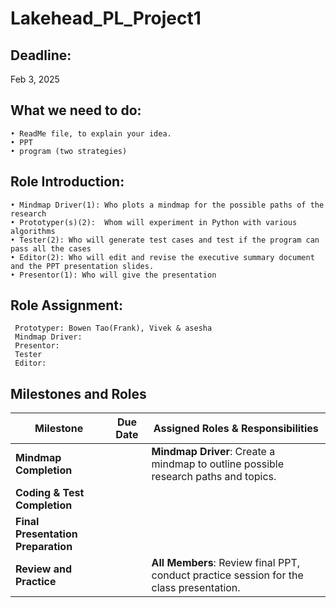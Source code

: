 # Lakehead_PL_Project1

## Deadline:
Feb 3, 2025

## What we need to do:
	• ReadMe file, to explain your idea.
	• PPT
  	• program (two strategies)
 
	

## Role Introduction:
	• Mindmap Driver(1): Who plots a mindmap for the possible paths of the research
	• Prototyper(s)(2):  Whom will experiment in Python with various algorithms
	• Tester(2): Who will generate test cases and test if the program can pass all the cases
	• Editor(2): Who will edit and revise the executive summary document and the PPT presentation slides.
  	• Presentor(1): Who will give the presentation

 ## Role Assignment:
	 Prototyper: Bowen Tao(Frank), Vivek & asesha
	 Mindmap Driver:
	 Presentor:
   	 Tester
	 Editor: 



## Milestones and Roles

| **Milestone**                   | **Due Date**     | **Assigned Roles & Responsibilities**                                                                 |
|---------------------------------|------------------|------------------------------------------------------------------------------------------------------|
| **Mindmap Completion**          |                  | **Mindmap Driver**: Create a mindmap to outline possible research paths and topics.   |
| **Coding & Test Completion**    |                  |  |
| **Final Presentation Preparation** |               |  |
| **Review and Practice**         |                  | **All Members**: Review final PPT, conduct practice session for the class presentation.             |
